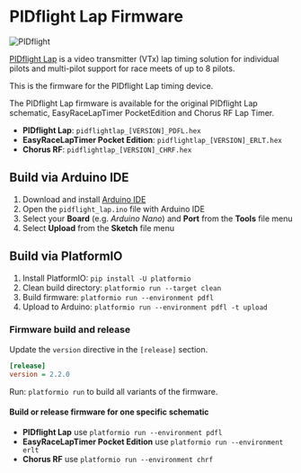 # PIDflight Lap Firmware

![PIDflight](https://www.pidflight.com/logo.png)

[PIDflight Lap](https://www.pidflight.com/pidflight-lap/) is a video transmitter (VTx) lap timing solution for individual pilots and multi-pilot support for race meets of up to 8 pilots.

This is the firmware for the PIDflight Lap timing device.

The PIDflight Lap firmware is available for the original PIDflight Lap schematic, EasyRaceLapTimer PocketEdition and Chorus RF Lap Timer.

- **PIDflight Lap**: `pidflightlap_[VERSION]_PDFL.hex`
- **EasyRaceLapTimer Pocket Edition**: `pidflightlap_[VERSION]_ERLT.hex`
- **Chorus RF**: `pidflightlap_[VERSION]_CHRF.hex`

## Build via Arduino IDE

1. Download and install [Arduino IDE](https://www.arduino.cc/en/main/software)
2. Open the `pidflight_lap.ino` file with Arduino IDE
3. Select your **Board** (e.g. *Arduino Nano*) and **Port** from the **Tools** file menu
4. Select **Upload** from the **Sketch** file menu

## Build via PlatformIO

1. Install PlatformIO: `pip install -U platformio`
2. Clean build directory: `platformio run --target clean`
3. Build firmware: `platformio run --environment pdfl`
4. Upload to Arduino: `platformio run --environment pdfl -t upload`

### Firmware build and release

Update the `version` directive in the `[release]` section.

```ini
[release]
version = 2.2.0
```

Run: `platformio run` to build all variants of the firmware.

#### Build or release firmware for one specific schematic

- **PIDflight Lap** use `platformio run --environment pdfl`
- **EasyRaceLapTimer Pocket Edition** use `platformio run --environment erlt`
- **Chorus RF** use `platformio run --environment chrf`
